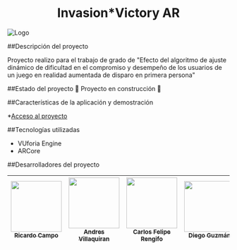 <h1 align="center"> Invasion*Victory AR </h1>
 
![Logo](https://github.com/andrsvilla/DemoAR/assets/72285096/8fced820-d748-4f04-b0f2-f77d303eefb0)

##Descripción del proyecto

Proyecto realizo para el trabajo de grado de "Efecto del algoritmo de ajuste dinámico de dificultad en el compromiso y desempeño de los usuarios de un juego en realidad aumentada de disparo en primera persona"

##Estado del proyecto
:construction: Proyecto en construcción :construction:

##Características de la aplicación y demostración


*[Acceso al proyecto](#acceso-proyecto)

##Tecnologías utilizadas

* VUforia Engine
* ARCore

##Desarrolladores del proyecto

| [<img src="https://avatars.githubusercontent.com/u/37356058?v=4" width=115><br><sub>Ricardo Campo</sub>](https://github.com/camilafernanda) |  [<img src="https://avatars.githubusercontent.com/u/71970858?v=4" width=115><br><sub>Andres Villaquiran</sub>]([https://github.com/guilhermeonrails](https://github.com/ellenpimentel)) |  [<img src="https://avatars.githubusercontent.com/u/91544872?v=4" width=115><br><sub>Carlos Felipe Rengifo</sub>]([https://github.com/genesysaluralatam](https://github.com/carlosfeliperengifo)) | [<img src="[https://avatars.githubusercontent.com/u/91544872?v=4](https://avatars.githubusercontent.com/u/46612636?v=4)" width=115><br><sub>Diego Guzmán</sub>]([https://github.com/genesysaluralatam](https://github.com/diegoeguz90))
| :---: | :---: | :---: | :---: |

